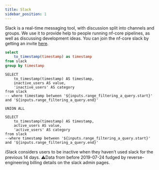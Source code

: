 ```yaml
---
title: Slack
sidebar_position: 1
---
```


Slack is a real-time messaging tool, with discussion split into channels and groups. We use it to provide help to people running nf-core pipelines, as well as discussing development ideas. You can join the nf-core slack by getting an invite [here](https://nf-co.re/join/slack).

```sql view_days
select
    to_timestamp(timestamp) as timestamp
from slack
group by timestamp
```

<DateRange
    name=range_filtering_a_query
    data={view_days}
    dates=timestamp
    defaultValue="All Time"
/>

<!-- https://github.com/nf-core/website/blob/33acd6a2fab2bf9251e14212ce731ef3232b5969/public_html/stats.php#L714 -->


```users_long_filtered
SELECT
    to_timestamp(timestamp) AS timestamp,
    inactive_users AS value,
    'inactive_users' AS category
from slack
-- where timestamp between '${inputs.range_filtering_a_query.start}' and '${inputs.range_filtering_a_query.end}'

UNION ALL

SELECT
    to_timestamp(timestamp) AS timestamp,
    active_users AS value,
    'active_users' AS category
from slack
--where timestamp between '${inputs.range_filtering_a_query.start}' and '${inputs.range_filtering_a_query.end}'
```

<AreaChart
    data={users_long_filtered}
    x=timestamp
    y=value
    series=category
    title="Visitors: All nf-core repositories in 2023"
    subtitle="nf-core repository web views per day from {inputs.range_filtering_a_query.start} to {inputs.range_filtering_a_query.end}"
/>

ℹ️Slack considers users to be inactive when they haven't used slack for the previous 14 days.
⚠️Data from before 2019-07-24 fudged by reverse-engineering billing details on the slack admin pages.
